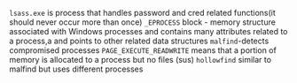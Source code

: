 `lsass.exe` is process that handles password and cred related functions(it should never occur more than once)
`_EPROCESS` block - memory structure associated with Windows processes and contains many attributes related to a process,a and points to other related data structures
`malfind`-detects compromised processes
`PAGE_EXECUTE_READWRITE` means that a portion of memory is allocated to a process but no files (sus)
`hollowfind` similar to malfind but uses different processes
